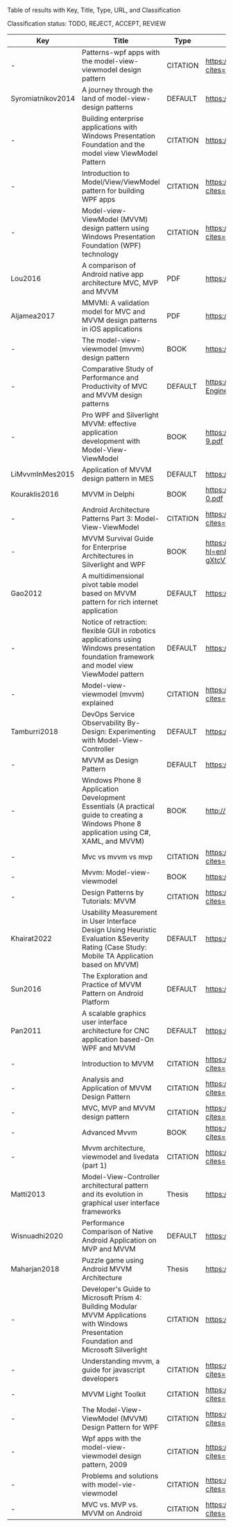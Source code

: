 Table of results with Key, Title, Type, URL, and Classification

Classification status: TODO, REJECT, ACCEPT, REVIEW

| Key               | Title                                                                                                                                        | Type     | URL                                                                                                                            | Classification  | Reason                                                                              |
|-------------------|----------------------------------------------------------------------------------------------------------------------------------------------|----------|--------------------------------------------------------------------------------------------------------------------------------|-----------------|-------------------------------------------------------------------------------------|
| -                 | Patterns-wpf apps with the model-view-viewmodel design pattern                                                                               | CITATION | https://scholar.google.com/scholar?cites=9777780009050957602&as_sdt=2005&sciodt=2007&hl=en                                     | DUPLICATE       | Smith Original Source                                                               |
| Syromiatnikov2014 | A journey through the land of model-view-design patterns                                                                                     | DEFAULT  | https://ieeexplore.ieee.org/abstract/document/6827095/                                                                         | STANDARD_ACCEPT | Well-written definition, View-Controller of MVC is merged into View component       |
| -                 | Building enterprise applications with Windows Presentation Foundation and the model view ViewModel Pattern                                   | CITATION | https://dl.acm.org/doi/abs/10.5555/2011888                                                                                     | REVIEW          | Book, no access                                                                     |
| -                 | Introduction to Model/View/ViewModel pattern for building WPF apps                                                                           | CITATION | https://scholar.google.com/scholar?cites=5509193918330341078&as_sdt=2005&sciodt=2007&hl=en                                     | DUPLICATE       | Gossman Original Source                                                             |
| -                 | Model-view-ViewModel (MVVM) design pattern using Windows Presentation Foundation (WPF) technology                                            | CITATION | https://scholar.google.com/scholar?cites=8579250979290245733&as_sdt=2005&sciodt=2007&hl=en                                     | REVIEW          | No Access                                                                           |
| Lou2016           | A comparison of Android native app architecture MVC, MVP and MVVM                                                                            | PDF      | https://research.tue.nl/files/48628529/Lou_2016.pdf                                                                            | ACCEPT          | Good ViewModel explained (p18f) based on "Pro Business Applications..."             |
| Aljamea2017       | MMVMi: A validation model for MVC and MVVM design patterns in iOS applications                                                               | PDF      | https://www.iaeng.org/IJCS/issues_v45/issue_3/IJCS_45_3_03.pdf                                                                 | STANDARD_ACCEPT | MVVMi is not a new MVVM variation                                                   |
| -                 | The model-view-viewmodel (mvvm) design pattern                                                                                               | BOOK     | https://link.springer.com/chapter/10.1007/978-1-4302-3501-9_13                                                                 | REVIEW          | Book, no Access                                                                     |
| -                 | Comparative Study of Performance and Productivity of MVC and MVVM design patterns                                                            | DEFAULT  | https://www.knepublishing.com/index.php/KnE-Engineering/article/view/1498                                                      | REJECT          | Not English                                                                         |
| -                 | Pro WPF and Silverlight MVVM: effective application development with Model-View-ViewModel                                                    | BOOK     | https://link.springer.com/content/pdf/10.1007/978-1-4302-3163-9.pdf                                                            | REVIEW          | Book, no access                                                                     |
| LiMvvmInMes2015   | Application of MVVM design pattern in MES                                                                                                    | DEFAULT  | https://ieeexplore.ieee.org/abstract/document/7288144/                                                                         | STANDARD_ACCEPT |                                                                                     |
| Kouraklis2016     | MVVM in Delphi                                                                                                                               | BOOK     | https://link.springer.com/content/pdf/10.1007/978-1-4842-2214-0.pdf                                                            | REVIEW          | Extended Benefits, ... (see JabRef)                                                 |
| -                 | Android Architecture Patterns Part 3: Model-View-ViewModel                                                                                   | CITATION | https://scholar.google.com/scholar?cites=7266117203421269613&as_sdt=2005&sciodt=2007&hl=en                                     | DUPLICATE       | See multivocal: AndroidUpdayDevs3Mvvm                                               |
| -                 | MVVM Survival Guide for Enterprise Architectures in Silverlight and WPF                                                                      | BOOK     | https://books.google.com/books?hl=en&lr=&id=EC0on5ZY7zkC&oi=fnd&pg=PT13&dq=mvvm&ots=vxZ-gXtcVW&sig=0JksWPuOkUu-LVi5hJ6X0XGHd5U | REVIEW          | Ch2: Mentions humble pattern, continue reading on "WPF and Sliverlight enablers"    |
| Gao2012           | A multidimensional pivot table model based on MVVM pattern for rich internet application                                                     | DEFAULT  | https://ieeexplore.ieee.org/abstract/document/6228239/                                                                         | STANDARD_ACCEPT | Places ViewModel in Business Layer                                                  |
| -                 | Notice of retraction: flexible GUI in robotics applications using Windows presentation foundation framework and model view ViewModel pattern | DEFAULT  | https://ieeexplore.ieee.org/abstract/document/5488625/                                                                         | REJECT          | Standard definition, but IEEE mentions violation of publication principles          |
| -                 | Model-view-viewmodel (mvvm) explained                                                                                                        | CITATION | https://scholar.google.com/scholar?cites=5535218144062079100&as_sdt=2005&sciodt=2007&hl=en                                     | DUPLICATE       | See multivocal: AtmoseraJeremyLikness                                               |
| Tamburri2018      | DevOps Service Observability By-Design: Experimenting with Model-View-Controller                                                             | DEFAULT  | https://link.springer.com/chapter/10.1007/978-3-319-99819-0_4                                                                  | STANDARD_ACCEPT | Mentions MVC Observability Problem which is solved by MVVM                          |
| -                 | MVVM as Design Pattern                                                                                                                       | DEFAULT  | https://link.springer.com/chapter/10.1007/978-1-4842-2214-0_1                                                                  | DUPLICATE       | Kouraklis2016                                                                       |
| -                 | Windows Phone 8 Application Development Essentials (A practical guide to creating a Windows Phone 8 application using C#, XAML, and MVVM)    | BOOK     | http://thuvienso.bvu.edu.vn/handle/TVDHBRVT/19421                                                                              | REVIEW          | Book, no access                                                                     |
| -                 | Mvc vs mvvm vs mvp                                                                                                                           | CITATION | https://scholar.google.com/scholar?cites=13088008759075675506&as_sdt=2005&sciodt=2007&hl=en                                    | REJECT          | https://plus.google.com/+AngularJS/posts/aZNVhj355G2 not available any more         |
| -                 | Mvvm: Model-view-viewmodel                                                                                                                   | BOOK     | https://link.springer.com/chapter/10.1007/978-1-4302-2974-2_15                                                                 | REVIEW          | Book, no access                                                                     |
| -                 | Design Patterns by Tutorials: MVVM                                                                                                           | CITATION | https://scholar.google.com/scholar?cites=2587829118217427821&as_sdt=2005&sciodt=2007&hl=en                                     | DUPLICATE       | See multivocal: KodecoDesignPatternsMvvm                                            |
| Khairat2022       | Usability Measurement in User Interface Design Using Heuristic Evaluation &Severity Rating (Case Study: Mobile TA Application based on MVVM) | DEFAULT  | https://ieeexplore.ieee.org/abstract/document/9720876/                                                                         | STANDARD_ACCEPT |                                                                                     |
| Sun2016           | The Exploration and Practice of MVVM Pattern on Android Platform                                                                             | DEFAULT  | https://www.atlantis-press.com/proceedings/icmmita-16/25868250                                                                 | STANDARD_ACCEPT | Badly written paper                                                                 |
| Pan2011           | A scalable graphics user interface architecture for CNC application based-On WPF and MVVM                                                    | DEFAULT  | https://www.scientific.net/AMR.317-319.1931                                                                                    | STANDARD_ACCEPT |                                                                                     |
| -                 | Introduction to MVVM                                                                                                                         | CITATION | https://scholar.google.com/scholar?cites=16485236561653343745&as_sdt=2005&sciodt=2007&hl=en                                    | DUPLICATE       | See multivocal: ObjcioMvvm                                                          |
| -                 | Analysis and Application of MVVM Design Pattern                                                                                              | CITATION | https://scholar.google.com/scholar?cites=9299411980810435110&as_sdt=2005&sciodt=2007&hl=en                                     | REJECT          | Cannot find as accessible paper                                                     |
| -                 | MVC, MVP and MVVM design pattern                                                                                                             | CITATION | https://scholar.google.com/scholar?cites=6809626180951852597&as_sdt=2005&sciodt=2007&hl=en                                     | DUPLICATE       | See multivocal: MediumSinhalMvcMvpMvvm                                              |
| -                 | Advanced Mvvm                                                                                                                                | BOOK     | https://scholar.google.com/scholar?cites=397204007816242727&as_sdt=2005&sciodt=2007&hl=en                                      | REVIEW          | Book, no access                                                                     |
| -                 | Mvvm architecture, viewmodel and livedata (part 1)                                                                                           | CITATION | https://scholar.google.com/scholar?cites=9353793874701069884&as_sdt=2005&sciodt=2007&hl=en                                     | DUPLICATE       | See multivocal: ProAndroidDevSalehMvvmP1                                            |
| Matti2013         | Model-View-Controller architectural pattern and its evolution in graphical user interface frameworks                                         | Thesis   | https://lutpub.lut.fi/handle/10024/92156                                                                                       | STANDARD_ACCEPT | Bachelor Thesis, cites Gossman, Smith, Sanderson 2010 (Pro ASP.NET MVC 2 Framework) |
| Wisnuadhi2020     | Performance Comparison of Native Android Application on MVP and MVVM                                                                         | DEFAULT  | https://www.atlantis-press.com/proceedings/issat-20/125949769                                                                  | ACCEPT          | No Definition, but Performance Benefits compared to MVP                             |
| Maharjan2018      | Puzzle game using Android MVVM Architecture                                                                                                  | Thesis   | https://www.theseus.fi/handle/10024/145871                                                                                     | STANDARD_ACCEPT |                                                                                     |
| -                 | Developer's Guide to Microsoft Prism 4: Building Modular MVVM Applications with Windows Presentation Foundation and Microsoft Silverlight    | CITATION | https://dl.acm.org/doi/abs/10.5555/2012052                                                                                     | REVIEW          | Book, no access                                                                     |
| -                 | Understanding mvvm, a guide for javascript developers                                                                                        | CITATION | https://scholar.google.com/scholar?cites=12214419339905026558&as_sdt=2005&sciodt=2007&hl=en                                    | DUPLICATE       | See multivocal: AddyOsmaniMvvmGuideJs                                               |
| -                 | MVVM Light Toolkit                                                                                                                           | CITATION | https://scholar.google.com/scholar?cites=3112649491315707086&as_sdt=2005&sciodt=2007&hl=en                                     | REJECT          | Outdated, cannot find the source                                                    |
| -                 | The Model-View-ViewModel (MVVM) Design Pattern for WPF                                                                                       | CITATION | https://scholar.google.com/scholar?cites=1439333628229690423&as_sdt=2005&sciodt=2007&hl=en                                     | DUPLICATE       | Smith Original Source                                                               |
| -                 | Wpf apps with the model-view-viewmodel design pattern, 2009                                                                                  | CITATION | https://scholar.google.com/scholar?cites=15451841314974773303&as_sdt=2005&sciodt=2007&hl=en                                    | DUPLICATE       | Smith Original Source                                                               |
| -                 | Problems and solutions with model-vie-viewmodel                                                                                              | CITATION | https://scholar.google.com/scholar?cites=4636545940683975359&as_sdt=2005&sciodt=2007&hl=en                                     | DUPLICATE       | McCarterProblemsMvvm                                                                |
| -                 | MVC vs. MVP vs. MVVM on Android                                                                                                              | CITATION | https://scholar.google.com/scholar?cites=5012341539289322688&as_sdt=2005&sciodt=2007&hl=en                                     | DUPLICATE       | See multivocal: MaxwellRealmAcademy2017                                             |
